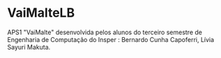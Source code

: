 # VaiMalteLB
APS1 "VaiMalte" desenvolvida pelos alunos do terceiro semestre de Engenharia de Computação do Insper : Bernardo Cunha Capoferri, Lívia Sayuri Makuta. 
